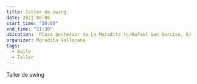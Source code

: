 ```yaml
---
title: Taller de swing
date: 2021-06-06
start_time: "20:00"
end_time: "21:30"
ubication:  Plaza posterior de La Moradita (c/Rafael San Narciso, 6)
organizer: Moradita Vallecana
tags:
  - Baile
  - Taller
---
```

Taller de swing